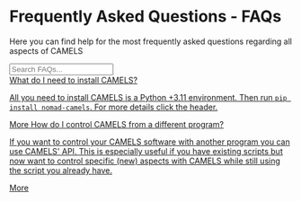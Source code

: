 # Frequently Asked Questions - FAQs

Here you can find help for the most frequently asked questions regarding all aspects of CAMELS

<!-- Search Input -->
<input type="text" id="searchInput" placeholder="Search FAQs..." onkeyup="filterFAQs()" />

<!-- FAQ Container -->
<div class="box-container" id="faqContainer">
    <!-- FAQ Item -->
    <a href="../installation/installation.md" class="box">
    <span class="box-title">What do I need to install CAMELS?</span>
    <p class="box-content">All you need to install CAMELS is a Python +3.11 environment. Then run <code>pip install nomad-camels</code>. For more details click the header.</p>
    <span class="more-link" onclick="toggleContent(event, this)">More</span>
    </a>
    <a href="../api/api_landing.html" class="box">
    <span class="box-title">How do I control CAMELS from a different program?</span>
    <p class="box-content">If you want to control your CAMELS software with another program you can use CAMELS' API. This is especially useful if you have existing scripts but now want to control specific (new) aspects with CAMELS while still using the script you already have.</p>
    <span class="more-link" onclick="toggleContent(event, this)">More</span>
    </a>
</div>

